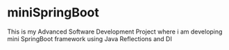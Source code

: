 # miniSpringBoot
This is my Advanced Software Development Project where i am developing mini SpringBoot framework using Java Reflections and DI
